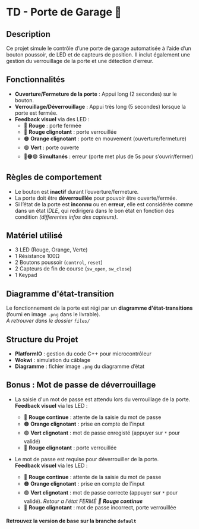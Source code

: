 # TD - Porte de Garage 🚪

## Description

Ce projet simule le contrôle d’une porte de garage automatisée à l’aide d’un bouton poussoir, de LED et de capteurs de position. Il inclut également une gestion du verrouillage de la porte et une détection d’erreur.

## Fonctionnalités

- **Ouverture/Fermeture de la porte** : Appui long (2 secondes) sur le bouton.
- **Verrouillage/Déverrouillage** : Appui très long (5 secondes) lorsque la porte est fermée.
- **Feedback visuel** via des LED :
  - 🔴 **Rouge** : porte fermée
  - 🔴 **Rouge clignotant** : porte verrouillée
  - 🟠 **Orange clignotant** : porte en mouvement (ouverture/fermeture)
  - 🟢 **Vert** : porte ouverte
  - 🔴🟠🟢 **Simultanés** : erreur (porte met plus de 5s pour s’ouvrir/fermer)

## Règles de comportement

- Le bouton est **inactif** durant l’ouverture/fermeture.
- La porte doit être **déverrouillée** pour pouvoir être ouverte/fermée.
- Si l’état de la porte est **inconnu** ou en **erreur**, elle est considérée comme dans un état *IDLE*, qui redirigera dans le bon état en fonction des condition *(differentes infos des capteurs)*.

## Matériel utilisé

- 3 LED (Rouge, Orange, Verte)
- 1 Résistance 100Ω
- 2 Boutons poussoir (`control`, `reset`)
- 2 Capteurs de fin de course (`sw_open`, `sw_close`)
- 1 Keypad

## Diagramme d'état-transition

Le fonctionnement de la porte est régi par un **diagramme d'état-transitions** (fourni en image `.png` dans le livrable).  
*A retrouver dans le dossier `files/`*

## Structure du Projet

- **PlatformIO** : gestion du code C++ pour microcontrôleur
- **Wokwi** : simulation du câblage
- **Diagramme** : fichier image `.png` du diagramme d’état

## Bonus : Mot de passe de déverrouillage

- La saisie d'un mot de passe est attendu lors du verrouillage de la porte.  
  **Feedback visuel** via les LED :
  - 🔴 **Rouge continue** : attente de la saisie du mot de passe
  - 🟠 **Orange clignotant** : prise en compte de l'input
  - 🟢 **Vert clignotant** : mot de passe enregisté (appuyer sur `*` pour validé)
  - 🔴 **Rouge clignotant** : porte verrouillée

- Le mot de passe est requise pour déverrouiller de la porte.  
  **Feedback visuel** via les LED :
  - 🔴 **Rouge continue** : attente de la saisie du mot de passe
  - 🟠 **Orange clignotant** : prise en compte de l'input
  - 🟢 **Vert clignotant** : mot de passe correcte (appuyer sur `*` pour validé). *Retour a l'état FERMÉ 🔴 **Rouge continue***
  - 🔴 **Rouge clignotant** : mot de passe incorrect, porte verrouillée

#### Retrouvez la version de base sur la branche `default`
